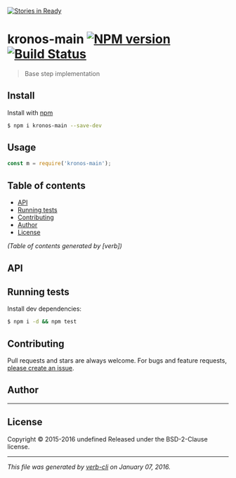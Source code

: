[![Stories in Ready](https://badge.waffle.io/Kronos-Integration/kronos-main.png?label=ready&title=Ready)](https://waffle.io/Kronos-Integration/kronos-main)
# kronos-main [![NPM version](https://badge.fury.io/js/kronos-main.svg)](http://badge.fury.io/js/kronos-main)  [![Build Status](https://travis-ci.org/Kronos-Integration/kronos-main.svg)](https://travis-ci.org/Kronos-Integration/kronos-main)

> Base step implementation

## Install

Install with [npm](https://www.npmjs.com/)

```sh
$ npm i kronos-main --save-dev
```

## Usage

```js
const m = require('kronos-main');
```

## Table of contents

<!-- toc -->

* [API](#api)
* [Running tests](#running-tests)
* [Contributing](#contributing)
* [Author](#author)
* [License](#license)

_(Table of contents generated by [verb])_

<!-- tocstop -->

## API

## Running tests

Install dev dependencies:

```sh
$ npm i -d && npm test
```

## Contributing

Pull requests and stars are always welcome. For bugs and feature requests, [please create an issue](https://github.com/Kronos-Integration/kronos-main/issues/new).

## Author

***

<!-- `github`, `github.username`, and `username` variables are undefined -->
<!-- `twitter`, `twitter.username`, and `username` variables are undefined -->

## License

Copyright © 2015-2016 undefined
Released under the BSD-2-Clause license.

***

_This file was generated by [verb-cli](https://github.com/assemble/verb-cli) on January 07, 2016._